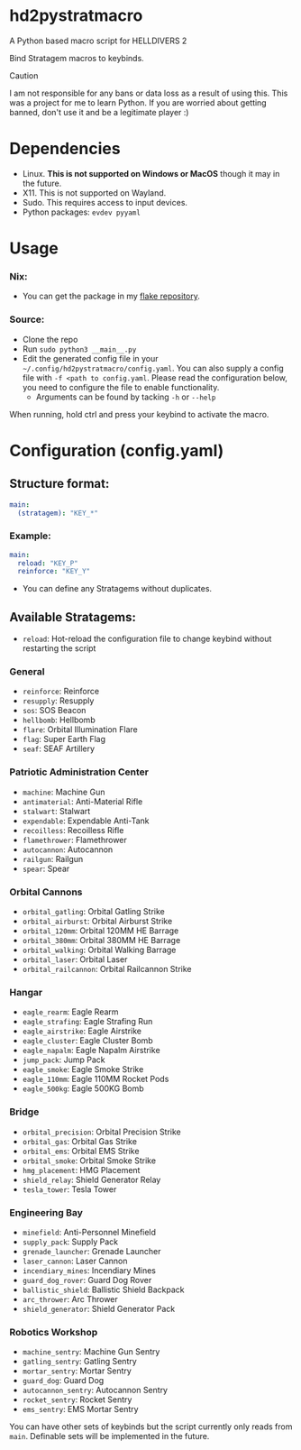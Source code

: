 # hd2pystratmacro
A Python based macro script for HELLDIVERS 2

Bind Stratagem macros to keybinds.

> [!CAUTION]
> I am not responsible for any bans or data loss as a result of using this. This was a project for me to learn Python. If you are worried about getting banned, don't use it and be a legitimate player :)

# Dependencies
- Linux. <b>This is not supported on Windows or MacOS</b> though it may in the future.
- X11. This is not supported on Wayland.
- Sudo. This requires access to input devices.
- Python packages: `evdev pyyaml`

# Usage
### Nix:
- You can get the package in my [flake repository](https://github.com/PassiveLemon/lemonake).
### Source:
- Clone the repo
- Run `sudo python3 __main__.py`
- Edit the generated config file in your `~/.config/hd2pystratmacro/config.yaml`. You can also supply a config file with `-f <path to config.yaml`. Please read the configuration below, you need to configure the file to enable functionality.
  - Arguments can be found by tacking `-h` or `--help`

When running, hold ctrl and press your keybind to activate the macro.

# Configuration (config.yaml)
## Structure format:
```yaml
main:
  (stratagem): "KEY_*"
```
### Example:
```yaml
main:
  reload: "KEY_P"
  reinforce: "KEY_Y"
```
- You can define any Stratagems without duplicates.

## Available Stratagems:
- `reload`: Hot-reload the configuration file to change keybind without restarting the script

### General
- `reinforce`: Reinforce
- `resupply`: Resupply
- `sos`: SOS Beacon
- `hellbomb`: Hellbomb
- `flare`: Orbital Illumination Flare
- `flag`: Super Earth Flag
- `seaf`: SEAF Artillery

### Patriotic Administration Center
- `machine`: Machine Gun
- `antimaterial`: Anti-Material Rifle
- `stalwart`: Stalwart
- `expendable`: Expendable Anti-Tank
- `recoilless`: Recoilless Rifle
- `flamethrower`: Flamethrower
- `autocannon`: Autocannon
- `railgun`: Railgun
- `spear`: Spear

### Orbital Cannons
- `orbital_gatling`: Orbital Gatling Strike
- `orbital_airburst`: Orbital Airburst Strike
- `orbital_120mm`: Orbital 120MM HE Barrage
- `orbital_380mm`: Orbital 380MM HE Barrage
- `orbital_walking`: Orbital Walking Barrage
- `orbital_laser`: Orbital Laser
- `orbital_railcannon`: Orbital Railcannon Strike

### Hangar
- `eagle_rearm`: Eagle Rearm
- `eagle_strafing`: Eagle Strafing Run
- `eagle_airstrike`: Eagle Airstrike
- `eagle_cluster`: Eagle Cluster Bomb
- `eagle_napalm`: Eagle Napalm Airstrike
- `jump_pack`: Jump Pack
- `eagle_smoke`: Eagle Smoke Strike
- `eagle_110mm`: Eagle 110MM Rocket Pods
- `eagle_500kg`: Eagle 500KG Bomb

### Bridge
- `orbital_precision`: Orbital Precision Strike
- `orbital_gas`: Orbital Gas Strike
- `orbital_ems`: Orbital EMS Strike
- `orbital_smoke`: Orbital Smoke Strike
- `hmg_placement`: HMG Placement
- `shield_relay`: Shield Generator Relay
- `tesla_tower`: Tesla Tower

### Engineering Bay
- `minefield`: Anti-Personnel Minefield
- `supply_pack`: Supply Pack
- `grenade_launcher`: Grenade Launcher
- `laser_cannon`: Laser Cannon
- `incendiary_mines`: Incendiary Mines
- `guard_dog_rover`: Guard Dog Rover
- `ballistic_shield`: Ballistic Shield Backpack
- `arc_thrower`: Arc Thrower
- `shield_generator`: Shield Generator Pack

### Robotics Workshop
- `machine_sentry`: Machine Gun Sentry
- `gatling_sentry`: Gatling Sentry
- `mortar_sentry`: Mortar Sentry
- `guard_dog`: Guard Dog
- `autocannon_sentry`: Autocannon Sentry
- `rocket_sentry`: Rocket Sentry
- `ems_sentry`: EMS Mortar Sentry

You can have other sets of keybinds but the script currently only reads from `main`. Definable sets will be implemented in the future.

